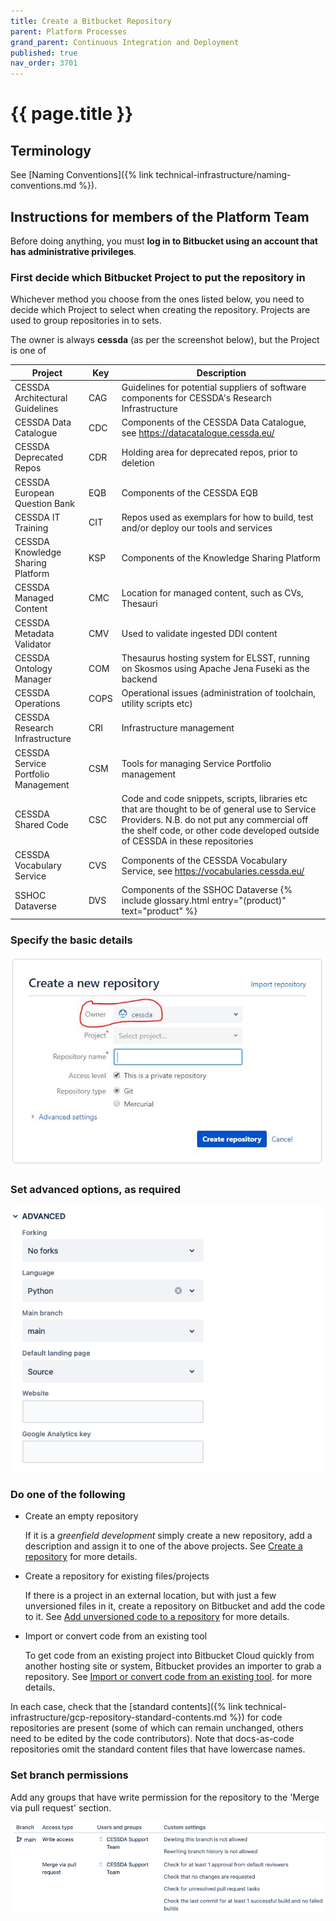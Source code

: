 ```yaml
---
title: Create a Bitbucket Repository
parent: Platform Processes
grand_parent: Continuous Integration and Deployment
published: true
nav_order: 3701
---
```


# {{ page.title }}

## Terminology

See [Naming Conventions]({% link technical-infrastructure/naming-conventions.md %}).

## Instructions for members of the Platform Team

Before doing anything, you must **log in to Bitbucket using an account that has administrative privileges**.

### First decide which Bitbucket Project to put the repository in

Whichever method you choose from the ones listed below, you need to decide which Project to select when creating the repository.
Projects are used to group repositories in to sets.

The owner is always **cessda** (as per the screenshot below), but the Project is one of

|   **Project**                                           | **Key** | **Description**                                                                                |
|---------------------------------------------------------|---------|------------------------------------------------------------------------------------------------|
|                    CESSDA Architectural Guidelines      | CAG     | Guidelines for potential suppliers of software components for CESSDA's Research Infrastructure |
|                    CESSDA Data Catalogue                |   CDC   |   Components of the CESSDA Data Catalogue, see <https://datacatalogue.cessda.eu/>                |
|                    CESSDA Deprecated Repos              |   CDR   |   Holding area for deprecated repos, prior to deletion                                         |
|                    CESSDA European Question Bank        |   EQB   |   Components of the CESSDA EQB                                                                 |
|                    CESSDA IT Training                   |   CIT   |   Repos used as exemplars for how to build, test and/or deploy our tools and services          |
|                    CESSDA Knowledge Sharing Platform    |   KSP   |   Components of the Knowledge Sharing Platform                                                 |
|                    CESSDA Managed Content               |   CMC   |   Location for managed content, such as CVs, Thesauri                                          |
|                    CESSDA Metadata Validator            |   CMV   |   Used to validate ingested DDI content                                                        |
|                    CESSDA Ontology Manager              |   COM  |   Thesaurus hosting system for ELSST, running on Skosmos using Apache Jena Fuseki as the backend                        |
|                    CESSDA Operations                    |   COPS  |   Operational issues (administration of toolchain, utility scripts etc)                        |
|                    CESSDA Research Infrastructure       |   CRI   |   Infrastructure management                                                                    |
|                    CESSDA Service Portfolio Management  |   CSM   |   Tools for managing Service Portfolio management                                              |
|                    CESSDA Shared Code                     |   CSC   |   Code and code snippets, scripts, libraries etc that are thought to be of general use to Service Providers. N.B. do not put any commercial off the shelf code, or other code developed outside of CESSDA in these repositories             |
|                    CESSDA Vocabulary Service            |   CVS   |   Components of the CESSDA Vocabulary Service, see <https://vocabularies.cessda.eu/>             |
|                    SSHOC Dataverse                      |   DVS   |   Components of the SSHOC Dataverse  {% include glossary.html entry="(product)" text="product" %}                                                    |

### Specify the basic details

![New Git Repository](../../../images/new-git-repo.png)

### Set advanced options, as required

![Repository advanced options](../../../images/bitbucket-advanced-options.png)

### Do one of the following

* Create an empty repository

    If it is a *greenfield development* simply create a new repository, add a description and assign it to one of the above projects.
    See [Create a repository](<https://support.atlassian.com/bitbucket-cloud/docs/create-a-repository/>)
    for more details.

* Create a repository for existing files/projects

    If there is a project in an external location, but with just a few unversioned files in it,
    create a repository on Bitbucket and add the code to it.
    See
    [Add unversioned code to a repository](<https://support.atlassian.com/bitbucket-cloud/docs/add-unversioned-code-to-a-repository/>)
    for more details.

* Import or convert code from an existing tool

    To get code from an existing project into Bitbucket Cloud quickly from another hosting site or system,
    Bitbucket provides an importer to grab a repository. See
    [Import or convert code from
    an existing tool](<https://support.atlassian.com/bitbucket-cloud/docs/import-or-convert-code-from-an-existing-tool/>).
    for more details.

In each case, check that the [standard contents]({% link technical-infrastructure/gcp-repository-standard-contents.md %})
for code repositories are present (some of which can remain unchanged, others need to be edited by the code contributors).
Note that docs-as-code repositories omit the standard content files that have lowercase names.

### Set branch permissions

Add any groups that have write permission for the repository to the 'Merge via pull request' section.

![Set branch permissions](../../../images/branch-permissions.png)

